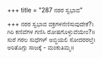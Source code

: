 +++
title = "287 ನರರ ಸ್ವಭಾವ"

+++
ನರರ ಸ್ವಭಾವ ವಕ್ರಗಳನೆಣಿಸುವುದೇಕೆ?।  
ಗಿರಿ ಕಣಿವೆಗಳ ಗಣಿಸಿ ರೋಷಗೊಳ್ಳುವೆಯೇಂ?॥  
ಸುರೆ ಗರಲ ಸುಧೆಗಳ್ ಅಬ್ಧಿಯಲಿ ಸೋದರರಲ್ತೆ।  
ಅರಿತೊಗ್ಗು ಸಾಜಕ್ಕೆ - ಮಂಕುತಿಮ್ಮ॥  
